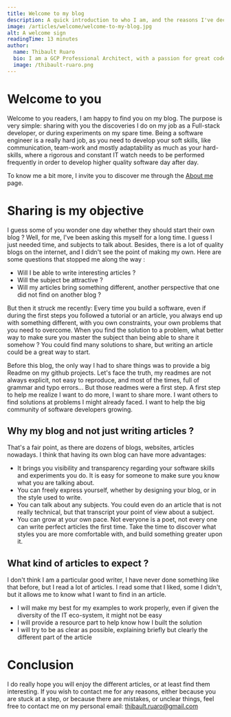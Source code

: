 ```yaml
---
title: Welcome to my blog
description: A quick introduction to who I am, and the reasons I've decided to start my own blog.
image: /articles/welcome/welcome-to-my-blog.jpg
alt: A welcome sign
readingTime: 13 minutes
author:
  name: Thibault Ruaro
  bio: I am a GCP Professional Architect, with a passion for great code. I like reading about code best practices and staying up-to-date concerning the latest IT subject. I am also an official Spring Core Trainer, where I give training at Zenika on a monthly basis.
  image: /thibault-ruaro.png
---
```


# Welcome to you

Welcome to you readers, I am happy to find you on my blog. The purpose is very simple: sharing with you the discoveries I do on my job as a Full-stack developer, or during experiments on my spare time. Being a software engineer is a really hard job, as you need to develop your soft skills, like communication, team-work and mostly adaptability as much as your hard-skills, where a rigorous and constant IT watch needs to be performed frequently in order to develop higher quality software day after day.

To know me a bit more, I invite you to discover me through the [About me](/author/Thibault%20Ruaro) page.

# Sharing is my objective

I guess some of you wonder one day whether they should start their own blog ? Well, for me, I've been asking this myself for a long time. I guess I just needed time, and subjects to talk about. Besides, there is a lot of quality blogs on the internet, and I didn't see the point of making my own. Here are some questions that stopped me along the way :
* Will I be able to write interesting articles ?
* Will the subject be attractive ?
* Will my articles bring something different, another perspective that one did not find on another blog ?

But then it struck me recently: Every time you build a software, even if during the first steps you followed a tutorial or an article, you always end up with something different, with you own constraints, your own problems that you need to overcome. When you find the solution to a problem, what better way to make sure you master the subject than being able to share it somehow ? You could find many solutions to share, but writing an article could be a great way to start.

Before this blog, the only way I had to share things was to provide a big Readme on my github projects. Let's face the truth, my readmes are not always explicit, not easy to reproduce, and most of the times, full of grammar and typo errors... But those readmes were a first step. A first step to help me realize I want to do more, I want to share more. I want others to find solutions at problems I might already faced. I want to help the big community of software developers growing.

## Why my blog and not just writing articles ?

That's a fair point, as there are dozens of blogs, websites, articles nowadays. I think that having its own blog can have more advantages:
* It brings you visibility and transparency regarding your software skills and experiments you do. It is easy for someone to make sure you know what you are talking about.
* You can freely express yourself, whether by designing your blog, or in the style used to write. 
* You can talk about any subjects. You could even do an article that is not really technical, but that transcript your point of view about a subject.
* You can grow at your own pace. Not everyone is a poet, not every one can write perfect articles the first time. Take the time to discover what styles you are more comfortable with, and build something greater upon it.

## What kind of articles to expect ?

I don't think I am a particular good writer, I have never done something like that before, but I read a lot of articles. I read some that I liked, some I didn't, but it allows me to know what I want to find in an article.

* I will make my best for my examples to work properly, even if given the diversity of the IT eco-system, it might not be easy
* I will provide a resource part to help know how I built the solution
* I will try to be as clear as possible, explaining briefly but clearly the different part of the article

# Conclusion

I do really hope you will enjoy the different articles, or at least find them interesting. If you wish to contact me for any reasons, either because you are stuck at a step, or because there are mistakes, or unclear things, feel free to contact me on my personal email: thibault.ruaro@gmail.com
